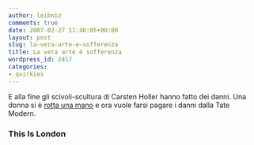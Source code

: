 ```yaml
---
author: leibniz
comments: true
date: 2007-02-27 11:46:05+00:00
layout: post
slug: la-vera-arte-e-sofferenza
title: La vera arte è sofferenza
wordpress_id: 2417
categories:
- quirkies
---
```


E alla fine gli scivoli-scultura di Carsten Holler hanno fatto dei danni. Una donna si è [rotta una mano](http://www.thisislondon.co.uk/arts/article-23386905-details/Woman+sues+Tate+Modern+over+slide+injury/article.do) e ora vuole farsi pagare i danni dalla Tate Modern.


### This Is London
